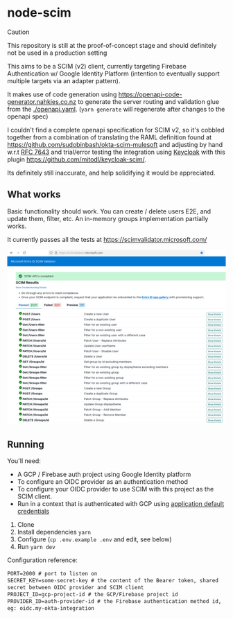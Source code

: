 # node-scim

> [!CAUTION]
> This repository is still at the proof-of-concept stage and
> should definitely not be used in a production setting

This aims to be a SCIM (v2) client, currently targeting Firebase Authentication w/ Google Identity Platform 
(intention to eventually support multiple targets via an adapter pattern).

It makes use of code generation using https://openapi-code-generator.nahkies.co.nz to generate the server routing and
validation glue from the [./openapi.yaml](./openapi.yaml). (`yarn generate` will regenerate after changes to the openapi spec)

I couldn't find a complete openapi specification for SCIM v2, so it's cobbled together from a combination of translating
the RAML definition found at https://github.com/sudobinbash/okta-scim-mulesoft and adjusting by hand
w.r.t [RFC 7643](https://datatracker.ietf.org/doc/html/rfc7643) and trial/error testing the integration using
[Keycloak](https://www.keycloak.org/) with this plugin https://github.com/mitodl/keycloak-scim/.

Its definitely still inaccurate, and help solidifying it would be appreciated.

## What works

Basic functionality should work. You can create / delete users E2E, and update them, filter, etc. 
An in-memory groups implementation partially works.

It currently passes all the tests at https://scimvalidator.microsoft.com/

![Passing Tests](./docs/scim-validator-passing.png)

## Running

You'll need:

- A GCP / Firebase auth project using Google Identity platform
- To configure an OIDC provider as an authentication method
- To configure your OIDC provider to use SCIM with this project as the SCIM client.
- Run in a context that is authenticated with GCP using [application default credentials](https://cloud.google.com/docs/authentication/application-default-credentials)

1. Clone
2. Install dependencies `yarn`
3. Configure (`cp .env.example .env` and edit, see below)
4. Run `yarn dev`

Configuration reference:

```shell
PORT=2000 # port to listen on
SECRET_KEY=some-secret-key # the content of the Bearer token, shared secret between OIDC provider and SCIM client
PROJECT_ID=gcp-project-id # the GCP/Firebase project id
PROVIDER_ID=auth-provider-id # the Firebase authentication method id, eg: oidc.my-okta-integration
```
